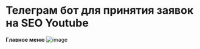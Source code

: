 # Телеграм бот для принятия заявок на SEO Youtube
<b>Главное меню</b>
![image](https://github.com/SadOnsGit/SeoBot/assets/137269246/a68e1970-f4c8-4ea5-ae05-350c5249ae78)
